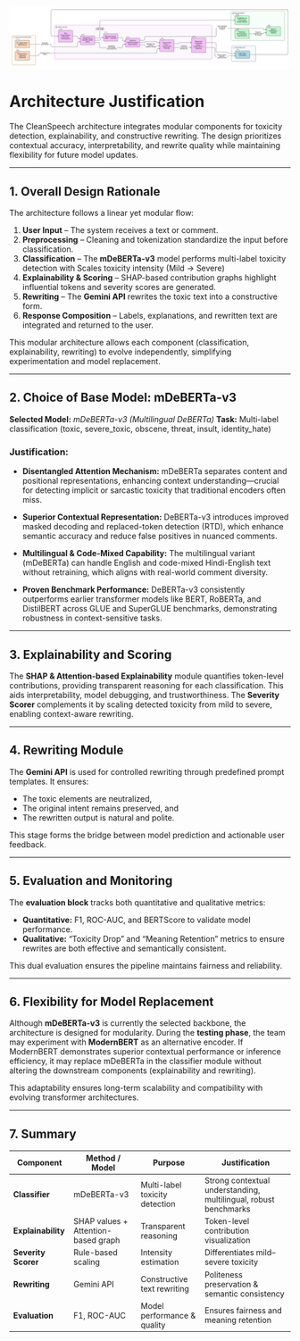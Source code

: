 ![Architecture Diagram](architecture.png)
# **Architecture Justification**

The CleanSpeech architecture integrates modular components for toxicity detection, explainability, and constructive rewriting. The design prioritizes contextual accuracy, interpretability, and rewrite quality while maintaining flexibility for future model updates.

---

## **1. Overall Design Rationale**

The architecture follows a linear yet modular flow:

1. **User Input** – The system receives a text or comment.
2. **Preprocessing** – Cleaning and tokenization standardize the input before classification.
3. **Classification** – The **mDeBERTa-v3** model performs multi-label toxicity detection with Scales toxicity intensity (Mild → Severe)
4. **Explainability & Scoring** – SHAP-based contribution graphs highlight influential tokens and severity scores are generated.
5. **Rewriting** – The **Gemini API** rewrites the toxic text into a constructive form.
6. **Response Composition** – Labels, explanations, and rewritten text are integrated and returned to the user.


This modular architecture allows each component (classification, explainability, rewriting) to evolve independently, simplifying experimentation and model replacement.

---

## **2. Choice of Base Model: mDeBERTa-v3**

**Selected Model:** *mDeBERTa-v3 (Multilingual DeBERTa)*
**Task:** Multi-label classification (toxic, severe_toxic, obscene, threat, insult, identity_hate)

### **Justification:**

* **Disentangled Attention Mechanism:**
  mDeBERTa separates content and positional representations, enhancing context understanding—crucial for detecting implicit or sarcastic toxicity that traditional encoders often miss.

* **Superior Contextual Representation:**
  DeBERTa-v3 introduces improved masked decoding and replaced-token detection (RTD), which enhance semantic accuracy and reduce false positives in nuanced comments.

* **Multilingual & Code-Mixed Capability:**
  The multilingual variant (mDeBERTa) can handle English and code-mixed Hindi-English text without retraining, which aligns with real-world comment diversity.

* **Proven Benchmark Performance:**
  DeBERTa-v3 consistently outperforms earlier transformer models like BERT, RoBERTa, and DistilBERT across GLUE and SuperGLUE benchmarks, demonstrating robustness in context-sensitive tasks.

---

## **3. Explainability and Scoring**

The **SHAP & Attention-based Explainability** module quantifies token-level contributions, providing transparent reasoning for each classification. This aids interpretability, model debugging, and trustworthiness. The **Severity Scorer** complements it by scaling detected toxicity from mild to severe, enabling context-aware rewriting.

---

## **4. Rewriting Module**

The **Gemini API** is used for controlled rewriting through predefined prompt templates. It ensures:

* The toxic elements are neutralized,
* The original intent remains preserved, and
* The rewritten output is natural and polite.

This stage forms the bridge between model prediction and actionable user feedback.

---

## **5. Evaluation and Monitoring**

The **evaluation block** tracks both quantitative and qualitative metrics:

* **Quantitative:** F1, ROC-AUC, and BERTScore to validate model performance.
* **Qualitative:** “Toxicity Drop” and “Meaning Retention” metrics to ensure rewrites are both effective and semantically consistent.

This dual evaluation ensures the pipeline maintains fairness and reliability.

---

## **6. Flexibility for Model Replacement**

Although **mDeBERTa-v3** is currently the selected backbone, the architecture is designed for modularity.
During the **testing phase**, the team may experiment with **ModernBERT** as an alternative encoder.
If ModernBERT demonstrates superior contextual performance or inference efficiency, it may replace mDeBERTa in the classifier module without altering the downstream components (explainability and rewriting).

This adaptability ensures long-term scalability and compatibility with evolving transformer architectures.

---

## **7. Summary**

| Component           | Method / Model                      | Purpose                        | Justification                                                    |
| ------------------- | ----------------------------------- | ------------------------------ | ---------------------------------------------------------------- |
| **Classifier**      | mDeBERTa-v3                         | Multi-label toxicity detection | Strong contextual understanding, multilingual, robust benchmarks |
| **Explainability**  | SHAP values + Attention-based graph | Transparent reasoning          | Token-level contribution visualization                           |
| **Severity Scorer** | Rule-based scaling                  | Intensity estimation           | Differentiates mild–severe toxicity                              |
| **Rewriting**       | Gemini API                          | Constructive text rewriting    | Politeness preservation & semantic consistency                   |
| **Evaluation**      | F1, ROC-AUC                         | Model performance & quality    | Ensures fairness and meaning retention                           |




